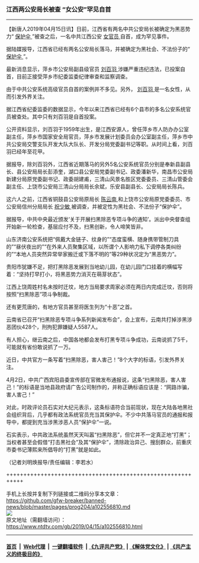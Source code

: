 ### 江西两公安局长被查 “女公安”罕见自首
------------------------

<div class="post_content" itemprop="articleBody">
 <p>
  【新唐人2019年04月15日讯】日前，江西省有两名中共公安局长被确定为黑恶势力“
  <a href="https://www.ntdtv.com/gb/保护伞.htm">
   保护伞
  </a>
  ”被查之后，一名中共江西公安
  <a href="https://www.ntdtv.com/gb/女官员.htm">
   女官员
  </a>
  自首，成为罕见事件。
 </p>
 <p>
  据陆媒报导，江西省已经有两名公安局长落马，并被确定为黑社会、不法份子的“
  <a href="https://www.ntdtv.com/gb/保护伞.htm">
   保护伞
  </a>
  ”。
 </p>
 <p>
  最新消息显示，萍乡市公安局副县级官员
  <a href="https://www.ntdtv.com/gb/刘百羽.htm">
   刘百羽
  </a>
  涉嫌严重违纪违法，已投案自首，目前正接受萍乡市纪委监委纪律审查和监察调查。
 </p>
 <p>
  由于中共公安系统高级官员自首的案例并不多见。另外，
  <a href="https://www.ntdtv.com/gb/刘百羽.htm">
   刘百羽
  </a>
  是一名女性，从而引发外界关注。
 </p>
 <p>
  据江西省纪委监委的数据显示，今年以来江西省已经有6个县市的多名公安系统官员被查处。其中只有刘百羽是自首投案。
 </p>
 <p>
  公开资料显示，刘百羽于1959年出生，是江西安源人，曾任萍乡市人防办办公室副主任，萍乡市国家安全局官员，萍乡市发展计划委员会办公室副主任，萍乡市中共公安局交警支队开发大队大队长、开发分局党委副书记等职。从时间上看，刘百羽已经年至花甲。
 </p>
 <p>
  据报导，除刘百羽外，江西省近期落马的另外5名公安系统官员分别是奉新县副县长、县公安局局长彭添奎，湖口县公安局党委副书记、政委潘新华，南昌市公安局新建分局原党委副书记、政委胡建甫，三清山风景名胜区党委委员、三清山管委会副主任、上饶市公安局三清山分局局长余斌，乐安县副县长、公安局局长陈兵。
 </p>
 <p>
  这六人之前，江西省铜鼓县公安局原局长
  <a href="https://www.ntdtv.com/gb/陈云南.htm">
   陈云南
  </a>
  和上饶市公安局原党委委员、市公安局信州分局局长
  <a href="https://www.ntdtv.com/gb/祝少敏.htm">
   祝少敏
  </a>
  被调查，并被定性为黑社会、不法份子“保护伞”。
 </p>
 <p>
  据报导，中共中央最近颁发‘关于开展扫黑除恶专项斗争的通知’。派出中央督查组开始新一轮检查，基层应付不及，扫黑创新，令人啼笑皆非。
 </p>
 <p>
  山东济南公安系统把“佩戴大金链子、纹身的”“态度蛮横、随身携带管制刀具的”“昼伏夜出的”“在外来人员聚集区域，以所谓个人影响力私下调停各类纠纷的”“本地人员突然异常举家搬迁或下落不明的”等29种状况定为“黑恶势力”。
 </p>
 <p>
  贵阳市犹嫌不足，把打黑除恶发展到当地幼儿园，在幼儿园门口挂着的横幅写着：“坚持打早打小，将黑恶势力消灭在萌芽状态”。
 </p>
 <p>
  江西上饶周姓村名未按时迁坟，地方当局要求周家必须在两日内完成迁坟，否则将按照“扫黑除恶”项斗争制裁。
 </p>
 <p>
  还有更荒唐的，有地方官员甚至将医生列为“十恶”之首。
 </p>
 <p>
  云南省已召开“扫黑除恶专项斗争系列新闻发布会”，会上宣布，云南共打掉涉黑涉恶团伙428个，刑拘犯罪嫌疑人5587人。
 </p>
 <p>
  有人担心，继云南之后，中国各地都会发布打黑专项斗争成功，云南说抓了5千，可能就有省份敢说抓了一万。
 </p>
 <p>
  近日，中共官方一条写着“扫黑除恶，害人害己！”8个大字的标语，引发外界关注。
 </p>
 <p>
  4月2日，中共广西宾阳县委宣传部在官微发布通报说，这条“扫黑除恶，害人害己！”的标语是当地县政府请广告公司制作的，并称正确标语应该是：“网路诈骗，害人害己！”
 </p>
 <p>
  对此，时政评论员石实对大纪元表示，这条标语符合当前现状，现在大陆各地黑社会组织背后，几乎都有政法系统官员充当其保护伞。不少中共落马官员的通报和报导中，都提到充当涉黑涉恶人员“保护伞”一说。
 </p>
 <p>
  石实表示，中共政法系统虽然天天叫嚣“扫黑除恶”，但它并不一定真正地“打黑”；当权者甚至会假借“打击黑社会”及其“保护伞”，清除政治异己、搜刮群众，前重庆市委书记薄熙来所倡导的“打黑”就是如此。
 </p>
 <p>
  （记者刘明焕报导/责任编辑：李若水）
 </p>
 <div class="single_ad">
 </div>
</div>

+++++++++++++++++++++++++++++++++++++++++++++++++++++++++++<br/><br/>
手机上长按并复制下列链接或二维码分享本文章：<br/>
https://github.com/gfw-breaker/banned-news/blob/master/pages/prog204/a102556810.md <br/>
<a href='https://github.com/gfw-breaker/banned-news/blob/master/pages/prog204/a102556810.md'><img src='https://github.com/gfw-breaker/banned-news/blob/master/pages/prog204/a102556810.md.png'/></a> <br/>
原文地址（需翻墙访问）：https://www.ntdtv.com/gb/2019/04/15/a102556810.html


------------------------
#### [首页](https://github.com/gfw-breaker/banned-news/blob/master/README.md) &nbsp;|&nbsp; [Web代理](https://github.com/labour-camp/helloworld) &nbsp;|&nbsp; [一键翻墙软件](https://github.com/gfw-breaker/nogfw/blob/master/README.md) &nbsp;| [《九评共产党》](https://github.com/gfw-breaker/9ping.md/blob/master/README.md#九评之一评共产党是什么) | [《解体党文化》](https://github.com/gfw-breaker/jtdwh.md/blob/master/README.md) | [《共产主义的终极目的》](https://github.com/gfw-breaker/gczydzjmd.md/blob/master/README.md)

